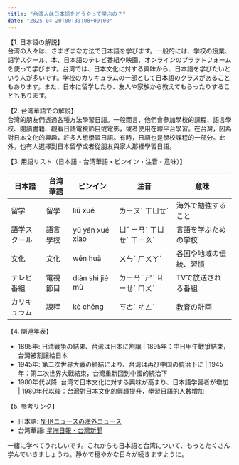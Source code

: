 ```yaml
---
title: "台湾人は日本語をどうやって学ぶの？"
date: "2025-04-20T00:33:08+09:00"
---
```


【1. 日本語の解説】  
台湾の人々は、さまざまな方法で日本語を学びます。一般的には、学校の授業、語学スクール、本、日本語のテレビ番組や映画、オンラインのプラットフォームを使って学びます。台湾では、日本文化に対する興味から、日本語を学びたいという人が多いです。学校のカリキュラムの一部として日本語のクラスがあることもあります。また、日本に留学したり、友人や家族から教えてもらったりすることもあります。

【2. 台湾華語での解説】  
台灣的朋友們透過各種方法學習日語。一般而言，他們會參加學校的課程、語言學校、閱讀書籍、觀看日語電視節目或電影，或者使用在線平台學習。在台灣，因為對日本文化的興趣，許多人想學習日語。有時，日語也是學校課程的一部分。此外，也有人選擇到日本留學或者從朋友與家人那裡學習日語。

【3. 用語リスト（日本語・台湾華語・ピンイン・注音・意味）】  

| 日本語 | 台湾華語 | ピンイン | 注音 | 意味 |
|---|---|---|---|---|
| 留学 | 留學 | liú xué | ㄌㄧㄡˊ ㄒㄩㄝˊ | 海外で勉強すること |
| 語学スクール | 語言學校 | yǔ yán xué xiào | ㄩˇ ㄧㄢˊ ㄒㄩㄝˊ ㄒㄧㄠˋ | 言語を学ぶための学校 |
| 文化 | 文化 | wén huà | ㄨㄣˊ ㄏㄨㄚˋ | 各国や地域の伝統、習慣 |
| テレビ番組 | 電視節目 | diàn shì jié mù | ㄉㄧㄢˋ ㄕˋ ㄐㄧㄝˊ ㄇㄨˋ | TVで放送される番組 |
| カリキュラム | 課程 | kè chéng | ㄎㄜˋ ㄔㄥˊ | 教育の計画 |

【4. 関連年表】  

- 1895年: 日清戦争の結果、台湾は日本に割譲 | 1895年：中日甲午戰爭結束，台灣被割讓給日本  
- 1945年: 第二次世界大戦の終結により、台湾は再び中国の統治下に | 1945年：第二次世界大戰結束，台灣重新回到中國的統治下  
- 1980年代以降: 台湾で日本文化に対する興味が高まり、日本語学習者が増加 | 1980年代以後：台灣對日本文化的興趣提升，學習日語的人數增加  

【5. 参考リンク】  
- 日本語: [NHKニュースの海外ニュース](https://www3.nhk.or.jp/nhkworld/)  
- 台湾華語: [星洲日報・台灣新聞](https://www.sinchew.com.my/)

一緒に学べてうれしいです。これからも日本語と台湾について、もっとたくさん学んでいきましょうね。静かで穏やかな日々が続きますように。